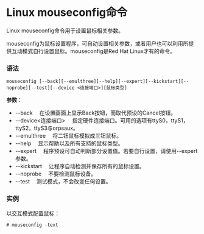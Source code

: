 
# Linux mouseconfig命令



Linux mouseconfig命令用于设置鼠标相关参数。

mouseconfig为鼠标设置程序，可自动设置相关参数，或者用户也可以利用所提供互动模式自行设置鼠标。mouseconfig是Red Hat Linux才有的命令。

### 语法

```
mouseconfig [--back][--emulthree][--help][--expert][--kickstart][--noprobe][--test][--device <连接端口>][鼠标类型]

```

**参数**：

*   --back 　在设置画面上显示Back按钮，而取代预设的Cancel按钮。
*   --device&lt;连接端口&gt; 　指定硬件连接端口。可用的选项有ttyS0，ttyS1，ttyS2，ttyS3与orpsaux。
*   --emulthree 　将二钮鼠标模拟成三钮鼠标。
*   --help 　显示帮助以及所有支持的鼠标类型。
*   --expert 　程序预设可自动判断部分设置值。若要自行设置，请使用--expert参数。
*   --kickstart 　让程序自动检测并保存所有的鼠标设置。
*   --noprobe 　不要检测鼠标设备。
*   --test 　测试模式，不会改变任何设置。

### 实例

以交互模式配置鼠标：

```
# mouseconfig -text
```



